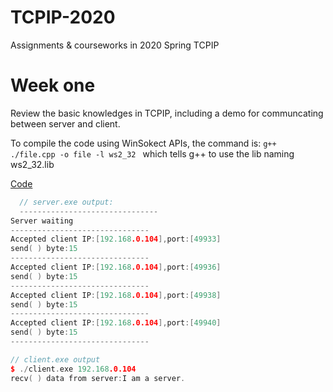 # TCPIP-2020
Assignments &amp; courseworks in 2020 Spring TCPIP

# Week one 
Review the basic knowledges in TCPIP, including a demo for communcating between server and client.

To compile the code using WinSokect APIs, the command is:
```g++ ./file.cpp -o file -l ws2_32 ```
which tells g++ to use the lib naming ws2_32.lib

[Code](https://github.com/Carlwasinfected/TCPIP-2020/tree/master/Review-Assignments)
```cpp
  // server.exe output:
  -------------------------------
Server waiting
-------------------------------
Accepted client IP:[192.168.0.104],port:[49933]
send( ) byte:15
-------------------------------
Accepted client IP:[192.168.0.104],port:[49936]
send( ) byte:15
-------------------------------
Accepted client IP:[192.168.0.104],port:[49938]
send( ) byte:15
-------------------------------
Accepted client IP:[192.168.0.104],port:[49940]
send( ) byte:15
-------------------------------

// client.exe output
$ ./client.exe 192.168.0.104
recv( ) data from server:I am a server.


```
